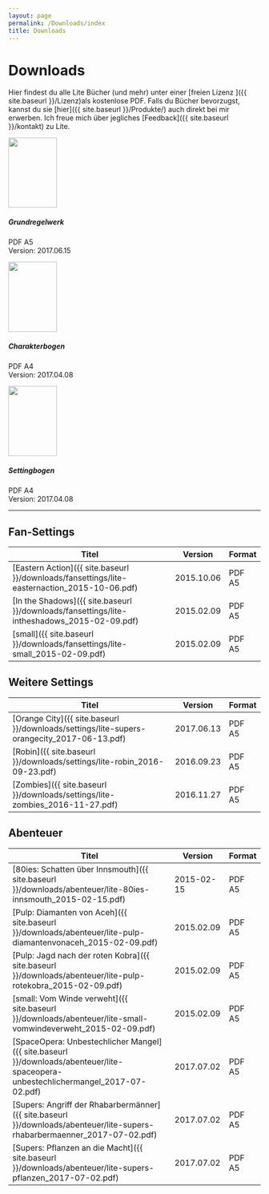 ```yaml
---
layout: page
permalink: /Downloads/index
title: Downloads
---
```


# Downloads

Hier findest du alle Lite Bücher (und mehr) unter einer [freien Lizenz ]({{ site.baseurl }}/Lizenz)als kostenlose PDF. Falls du Bücher bevorzugst, kannst du sie [hier]({{ site.baseurl }}/Produkte/) auch direkt bei mir erwerben. Ich freue mich über jegliches [Feedback]({{ site.baseurl }}/kontakt) zu Lite.

<div class="row row-cols-1 row-cols-md-2 g-4">
    <div class="col">
        <div class="card bg-blue text-light h-100">
            <div class="card-body pb-0">
                <div class="row g-0">
                    <div class="col-sm-4 d-flex justify-content-center align-items-center">
                        <img class="border border-white" src="{{ site.baseurl }}/assets/downthumbs/grw2_lite-grw2_2017-06-15_pdf.png" width="97" height="140">
                    </div>
                    <div class="col-sm-8">
                        <h5>Grundregelwerk</h5>
                        <p class="card-text">PDF A5<br/>
                        Version: 2017.06.15</p>
                    </div>
                </div>
            </div>
        </div>
    </div>
    <div class="col">
        <div class="card bg-blue text-light h-100">
            <div class="card-body pb-0">
                <div class="row g-0">
                    <div class="col-sm-4 d-flex justify-content-center align-items-center">
                        <img class="border border-white" src="{{ site.baseurl }}/assets/downthumbs/grw2_lite-charakterbogen-a4_2017-04-08_pdf.png" width="97" height="140">
                    </div>
                    <div class="col-sm-8">
                        <h5>Charakterbogen</h5>
                        <p class="card-text">PDF A4<br/>
                        Version: 2017.04.08</p>
                    </div>
                </div>
            </div>
        </div>
    </div>
    <div class="col">
        <div class="card bg-blue text-light h-100">
            <div class="card-body pb-0">
                <div class="row g-0">
                    <div class="col-sm-4 d-flex justify-content-center align-items-center">
                        <img class="border border-white" src="{{ site.baseurl }}/assets/downthumbs/grw2_lite-settingbogen-a4_2017-04-08_pdf.png" width="97" height="140">
                    </div>
                    <div class="col-sm-8">
                        <h5>Settingbogen</h5>
                        <p class="card-text">PDF A4<br/>
                        Version: 2017.04.08</p>
                    </div>
                </div>
            </div>
        </div>
    </div>
</div>

<hr/>

## Fan-Settings

| Titel | Version | Format |
| - | - | - |
| [Eastern Action]({{ site.baseurl }}/downloads/fansettings/lite-easternaction_2015-10-06.pdf) | 2015.10.06 | PDF A5 |
| [In the Shadows]({{ site.baseurl }}/downloads/fansettings/lite-intheshadows_2015-02-09.pdf) | 2015.02.09 | PDF A5 |
| [small]({{ site.baseurl }}/downloads/fansettings/lite-small_2015-02-09.pdf) | 2015.02.09 | PDF A5 |

## Weitere Settings

| Titel | Version | Format |
| - | - | - |
| [Orange City]({{ site.baseurl }}/downloads/settings/lite-supers-orangecity_2017-06-13.pdf) | 2017.06.13 | PDF A5 |
| [Robin]({{ site.baseurl }}/downloads/settings/lite-robin_2016-09-23.pdf) | 2016.09.23 | PDF A5 |
| [Zombies]({{ site.baseurl }}/downloads/settings/lite-zombies_2016-11-27.pdf) | 2016.11.27 | PDF A5 |

## Abenteuer

| Titel | Version | Format |
| - | - | - |
| [80ies: Schatten über Innsmouth]({{ site.baseurl }}/downloads/abenteuer/lite-80ies-innsmouth_2015-02-15.pdf) | 2015-02-15 | PDF A5 |
| [Pulp: Diamanten von Aceh]({{ site.baseurl }}/downloads/abenteuer/lite-pulp-diamantenvonaceh_2015-02-09.pdf) | 2015.02.09 | PDF A5 |
| [Pulp: Jagd nach der roten Kobra]({{ site.baseurl }}/downloads/abenteuer/lite-pulp-rotekobra_2015-02-09.pdf) | 2015.02.09 | PDF A5 |
| [small: Vom Winde verweht]({{ site.baseurl }}/downloads/abenteuer/lite-small-vomwindeverweht_2015-02-09.pdf) | 2015.02.09 | PDF A5 |
| [SpaceOpera: Unbestechlicher Mangel]({{ site.baseurl }}/downloads/abenteuer/lite-spaceopera-unbestechlichermangel_2017-07-02.pdf) | 2017.07.02 | PDF A5 |
| [Supers: Angriff der Rhabarbermänner]({{ site.baseurl }}/downloads/abenteuer/lite-supers-rhabarbermaenner_2017-07-02.pdf) | 2017.07.02 | PDF A5 |
| [Supers: Pflanzen an die Macht]({{ site.baseurl }}/downloads/abenteuer/lite-supers-pflanzen_2017-07-02.pdf) | 2017.07.02 | PDF A5 |
